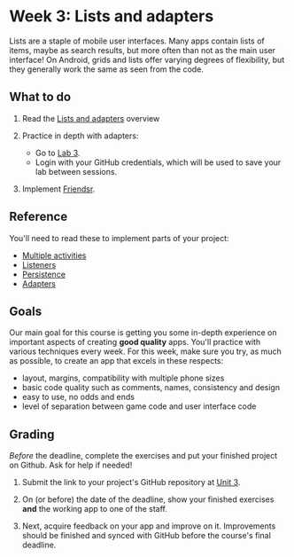 # Week 3: Lists and adapters

Lists are a staple of mobile user interfaces. Many apps contain lists of items, maybe as search results, but more often than not as the main user interface! On Android, grids and lists offer varying degrees of flexibility, but they generally work the same as seen from the code.


## What to do

1. Read the [Lists and adapters](/android-reference/lists) overview

2. Practice in depth with adapters:

    - Go to [Lab 3](https://lab.cs50.io/stgm/AndroidPractice/labified/Week3/Lab/).
    - Login with your GitHub credentials, which will be used to save your lab between sessions.

3. Implement [Friendsr](/guided/friendsr).


## Reference

You'll need to read these to implement parts of your project:

- [Multiple activities](/android-reference/multiple-activities)
- [Listeners](/android-reference/listeners)
- [Persistence](/android-reference/persistence)
- [Adapters](https://github.com/Vluuks/AndroidPractice/tree/labified/Week3/Link)


## Goals

Our main goal for this course is getting you some in-depth experience on important aspects of creating **good quality** apps. You'll practice with various techniques every week. For this week, make sure you try, as much as possible, to create an app that excels in these respects:

- layout, margins, compatibility with multiple phone sizes
- basic code quality such as comments, names, consistency and design
- easy to use, no odds and ends
- level of separation between game code and user interface code


## Grading

*Before* the deadline, complete the exercises and put your finished project on Github. Ask for help if needed!

1. Submit the link to your project's GitHub repository at [Unit 3](/submit/unit-3).

2. On (or before) the date of the deadline, show your finished exercises **and** the working app to one of the staff.

3. Next, acquire feedback on your app and improve on it. Improvements should be finished and synced with GitHub before the course's final deadline.
